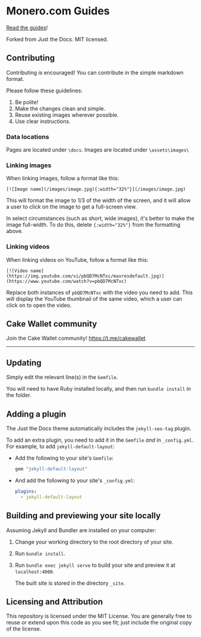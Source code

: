 
# Monero.com Guides

[Read the guides](https://guides.monero.com)!

Forked from Just the Docs. MIT licensed.

## Contributing

Contributing is encouraged! You can contribute in the simple markdown format.

Please follow these guidelines:

1. Be polite!
2. Make the changes clean and simple.
3. Reuse existing images wherever possible.
4. Use clear instructions.

### Data locations

Pages are located under `\docs`. Images are located under `\assets\images\`

### Linking images

When linking images, follow a format like this:

`[![Image name](/images/image.jpg){:width="32%"}](/images/image.jpg)`

This will format the image to 1/3 of the width of the screen, and it will allow a user to click on the image to get a full-screen view.

In select circumstances (such as short, wide images), it's better to make the image full-width. To do this, delete `{:width="32%"}` from the formatting above.

### Linking videos

When linking videos on YouTube, follow a format like this:

`[![Video name](https://img.youtube.com/vi/pbQD7McNTxc/maxresdefault.jpg)](https://www.youtube.com/watch?v=pbQD7McNTxc)`

Replace both instances of `pbQD7McNTxc` with the video you need to add. This will display the YouTube thumbnail of the same video, which a user can click on to open the video.

## Cake Wallet community

Join the Cake Wallet community! https://t.me/cakewallet

---

## Updating

Simply edit the relevant line(s) in the `Gemfile`.

You will need to have Ruby installed locally, and then run `bundle install` in the folder.

## Adding a plugin

The Just the Docs theme automatically includes the `jekyll-seo-tag` plugin.

To add an extra plugin, you need to add it in the `Gemfile` *and* in `_config.yml`. For example, to add `jekyll-default-layout`:

- Add the following to your site's `Gemfile`:

  ```ruby
  gem "jekyll-default-layout"
  ```

- And add the following to your site's `_config.yml`:

  ```yaml
  plugins:
    - jekyll-default-layout
  ```

## Building and previewing your site locally

Assuming Jekyll and Bundler are installed on your computer:

1.  Change your working directory to the root directory of your site.

2.  Run `bundle install`.

3.  Run `bundle exec jekyll serve` to build your site and preview it at `localhost:4000`.

    The built site is stored in the directory `_site`.

## Licensing and Attribution

This repository is licensed under the MIT License. You are generally free to reuse or extend upon this code as you see fit; just include the original copy of the license.
